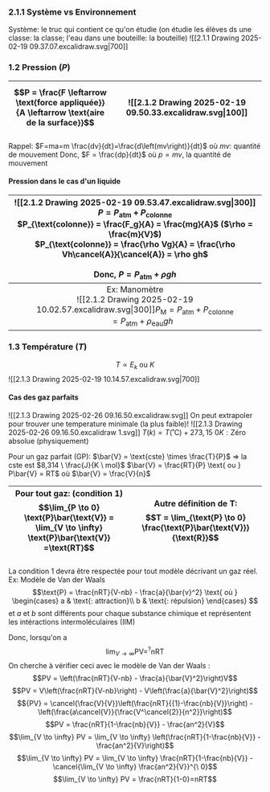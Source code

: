 ### 2.1.1 Système vs Environnement
Système: le truc qui contient ce qu'on étudie (on étudie les élèves ds une classe: la classe; l'eau dans une bouteille: la bouteille)
![[2.1.1 Drawing 2025-02-19 09.37.07.excalidraw.svg|700]]
### 1.2 Pression ($P$)

| $$P = \frac{F \leftarrow \text{force appliquée}}{A \leftarrow \text{aire de la surface}}$$ | ![[2.1.2 Drawing 2025-02-19 09.50.33.excalidraw.svg\|100]] |
| :----------------------------------------------------------------------------------------: | :--------------------------------------------------------: |
Rappel: $F=ma=m \frac{dv}{dt}=\frac{d\left(mv\right)}{dt}$ où $mv \text{: quantité de mouvement}$
Donc, $F = \frac{dp}{dt}$ où $p=mv$, la quantité de mouvement
#### Pression dans le cas d'un liquide

| ![[2.1.2 Drawing 2025-02-19 09.53.47.excalidraw.svg\|300]]<br>$P = P_{\text{atm}} + P_{\text{colonne}}$<br>$P_{\text{colonne}} = \frac{F_g}{A} = \frac{mg}{A}$ ($\rho = \frac{m}{V}$)<br>$P_{\text{colonne}} = \frac{\rho Vg}{A} = \frac{\rho Vh\cancel{A}}{\cancel{A}} = \rho gh$<br><br>Donc, $P = P_{\text{atm}} + \rho gh$ |
| :----------------------------------------------------------------------------------------------------------------------------------------------------------------------------------------------------------------------------------------------------------------------------------------------------------------------------: |
|                                                                    Ex: Manomètre<br>![[2.1.2 Drawing 2025-02-19 10.02.57.excalidraw.svg\|300]]$P_{\text{M}} = P_{\text{atm}} + P_{\text{colonne}}$<br>$\ \ \ \ \ \ = P_{\text{atm}} + \rho_{\text{eau}} gh$                                                                    |
### 1.3 Température ($T$)
$$T \propto E_k \text{ ou } K$$
![[2.1.3 Drawing 2025-02-19 10.14.57.excalidraw.svg|700]]
#### Cas des gaz parfaits
![[2.1.3 Drawing 2025-02-26 09.16.50.excalidraw.svg]]
On peut extrapoler pour trouver une temperature minimale (la plus faible)!
![[2.1.3 Drawing 2025-02-26 09.16.50.excalidraw 1.svg]]
$T(k) = T(\text{˚C}) + 273,15$
$0K: \text{Zéro absolue}$ (physiquement)

Pour un gaz parfait (GP):
$\bar{V} = \text{cste} \times \frac{T}{P}$ => la cste est $8,314 \ \frac{J}{K \ mol}$
$\bar{V} = \frac{RT}{P} \text{ ou } P\bar{V} = RT$ où $\bar{V} = \frac{V}{n}$

| Pour tout gaz: (condition 1)$$\lim_{P \to 0} \text{P}\bar{\text{V}} = \lim_{V \to \infty} \text{P}\bar{\text{V}} =\text{RT}$$ | Autre définition de T:$$T = \lim_{\text{P} \to 0} \frac{\text{P}\bar{\text{V}}}{\text{R}}$$ |
| :---------------------------------------------------------------------------------------------------------------------------: | :-----------------------------------------------------------------------------------------: |
La condition 1 devra être respectée pour tout modèle décrivant un gaz réel.
Ex: Modèle de Van der Waals
$$\text{P} = \frac{nRT}{V-nb} - \frac{a}{\bar{v}^2}
\text{ où }
\begin{cases}
	a & \text{: attraction}\\
	b & \text{: répulsion}
\end{cases}
$$
et $a$ et $b$ sont différents pour chaque substance chimique et représentent les intéractions intermoléculaires (IIM)

Donc, lorsqu'on a
$$\lim_{V \to \infty} \text{PV} =^?\text{nRT}$$On cherche à vérifier ceci avec le modèle de Van der Waals :
$$PV = \left(\frac{nRT}{V-nb} - \frac{a}{\bar{V}^2}\right)V$$
$$PV = V\left(\frac{nRT}{V-nb}\right) - V\left(\frac{a}{\bar{V}^2}\right)$$
$${PV} = \cancel{\frac{V}{V}}\left(\frac{nRT}{{1}-\frac{nb}{V}}\right) - \left(\frac{a\cancel{V}}{\frac{V^\cancel{2}}{n^2}}\right)$$
$$PV = \frac{nRT}{1-\frac{nb}{V}} - \frac{an^2}{V}$$
$$\lim_{V \to \infty} PV = \lim_{V \to \infty} \left(\frac{nRT}{1-\frac{nb}{V}} - \frac{an^2}{V}\right)$$
$$\lim_{V \to \infty} PV = \lim_{V \to \infty} \frac{nRT}{1-\frac{nb}{V}} - \cancel{\lim_{V \to \infty} \frac{an^2}{V}}^{\ 0}$$
$$\lim_{V \to \infty} PV = \frac{nRT}{1-0}=nRT$$